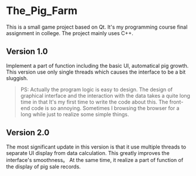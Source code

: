 # The_Pig_Farm

This is a small game project based on Qt. It's my programming course final assignment in college. The project mainly uses C++.

## Version 1.0

Implement a part of function including the basic UI, automatical pig growth.
This version use only single threads which causes the interface to be a bit sluggish.

> PS: Actually the program logic is easy to design. The design of graphical interface and the interaction with the data takes a quite long time in that It's my first time to write the code about this.
> The front-end code is so annoying. Sometimes I browsing the browser for a long while just to realize some simple things.

## Version 2.0

The most significant update in this version is that it use multiple threads to separate UI display from data calculation. This greatly improves the interface's smoothness。
At the same time, it realize a part of function of the display of pig sale records.
